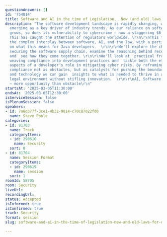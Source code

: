 ```yaml
---
questionAnswers: []
id: '754814'
title: Software and AI in the time of Legislation.  New (and old) laws for developers
description: "The software development landscape is rapidly changing, with legislation
  emerging as a key driver of industry trends. As our reliance on software and AI
  grows, so does its vulnerability to cybercrime – now a staggering $6 trillion problem.
  This has caught the attention of regulators worldwide. \r\n\r\nThis talk examines
  the complex interplay between software, AI, and the law, with a particular focus
  on what this means for Java developers.  \r\n\r\nWe'll explore the challenges of
  securing the software supply chain, examine the reasoning behind recent legislation
  and  see how they come together. \r\n\r\nWe'll look at  practical frameworks for
  weaving compliance into development practices and  tackle both the ethical and pragmatic
  aspects of a developer's role in mitigating cyber risks. By reframing security and
  compliance not as obstacles, but as catalysts for pushing the boundaries of productivity
  and technology we can gain  insights to what is needed to thrive in an evolving
  legal environment without stifling innovation.  \r\n\r\nAI, Software, and the Law
  – more opportunity than obstacle\r\n"
startsAt: '2025-03-05T11:30:00'
endsAt: '2025-03-05T12:30:00'
isServiceSession: false
isPlenumSession: false
speakers:
- id: 7a6d377f-3ce1-4b32-9014-c70c87022fd0
  name: Steve Poole
categories:
- id: 81703
  name: Track
  categoryItems:
  - id: 290610
    name: Security
  sort: 0
- id: 81704
  name: Session Format
  categoryItems:
  - id: 290619
    name: session
  sort: 1
roomId: 58705
room: Security
liveUrl:
recordingUrl:
status: Accepted
isInformed: true
isConfirmed: true
track: Security
format: session
slug: software-and-ai-in-the-time-of-legislation-new-and-old-laws-for-developers

---
```


